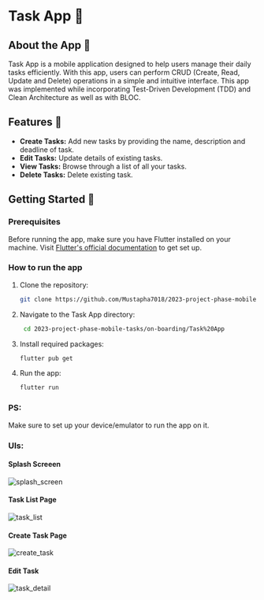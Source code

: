 # Task App 📝

## About the App 📖

Task App is a mobile application designed to help users manage their daily tasks efficiently. With this app, users can perform CRUD (Create, Read, Update and Delete) operations in a simple and intuitive interface. This app was implemented while incorporating Test-Driven Development (TDD) and Clean Architecture as well as with BLOC.

## Features 🌟

- **Create Tasks:** Add new tasks by providing the name, description and deadline of task.
- **Edit Tasks:** Update details of existing tasks.
- **View Tasks:** Browse through a list of all your tasks.
- **Delete Tasks:** Delete existing task.

## Getting Started 🚀

### Prerequisites

Before running the app, make sure you have Flutter installed on your machine. Visit [Flutter's official documentation](https://flutter.dev/docs/get-started/install) to get set up.

### How to run the app

1. Clone the repository:
   ```bash
   git clone https://github.com/Mustapha7018/2023-project-phase-mobile-tasks.git

2. Navigate to the Task App directory:
   ```bash
    cd 2023-project-phase-mobile-tasks/on-boarding/Task%20App

3. Install required packages:
   ```bash
   flutter pub get

4. Run the app:
   ```bash
   flutter run

### PS:
Make sure to set up your device/emulator to run the app on it.


### UIs:

#### Splash Screeen
![splash_screen](https://github.com/Mustapha7018/2023-project-phase-mobile-tasks/assets/91817013/0bd617c2-25d4-4ad8-b0d3-d274966d94b1)

#### Task List Page
![task_list](https://github.com/Mustapha7018/2023-project-phase-mobile-tasks/assets/91817013/0a357b64-a752-4799-ad30-653c2ea40c49)

#### Create Task Page
![create_task](https://github.com/Mustapha7018/2023-project-phase-mobile-tasks/assets/91817013/712a6917-c435-4f36-a8a8-314056a1682c)

#### Edit Task
![task_detail](https://github.com/Mustapha7018/2023-project-phase-mobile-tasks/assets/91817013/d30a6cc2-524e-4910-b9de-9882383b12a7)



